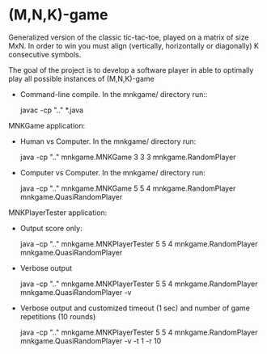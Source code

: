 # (M,N,K)-game
Generalized version of the classic tic-tac-toe, played on a matrix of size MxN.
In order to win you must align (vertically, horizontally or diagonally) K consecutive symbols.

The goal of the project is to develop a software player in able to optimally play all possible instances of (M,N,K)-game

- Command-line compile.  In the mnkgame/ directory run::

  	javac -cp ".." *.java


MNKGame application:

- Human vs Computer.  In the mnkgame/ directory run:

  	java -cp ".." mnkgame.MNKGame 3 3 3 mnkgame.RandomPlayer


- Computer vs Computer. In the mnkgame/ directory run:

  	java -cp ".." mnkgame.MNKGame 5 5 4 mnkgame.RandomPlayer mnkgame.QuasiRandomPlayer


MNKPlayerTester application:

- Output score only:

  java -cp ".." mnkgame.MNKPlayerTester 5 5 4 mnkgame.RandomPlayer mnkgame.QuasiRandomPlayer

- Verbose output

  java -cp ".." mnkgame.MNKPlayerTester 5 5 4 mnkgame.RandomPlayer mnkgame.QuasiRandomPlayer -v


- Verbose output and customized timeout (1 sec) and number of game repetitions (10 rounds)


	java -cp ".." mnkgame.MNKPlayerTester 5 5 4 mnkgame.RandomPlayer mnkgame.QuasiRandomPlayer -v -t 1 -r 10
